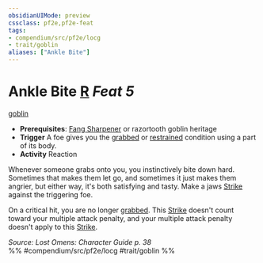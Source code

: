 ```yaml
---
obsidianUIMode: preview
cssclass: pf2e,pf2e-feat
tags:
- compendium/src/pf2e/locg
- trait/goblin
aliases: ["Ankle Bite"]
---
```

# Ankle Bite  [R](chapter-9-playing-the-game.md#Actions "Reaction") *Feat 5*  
[goblin](goblin.md "Goblin Ancestry & Heritage Trait")  

- **Prerequisites**: [Fang Sharpener](fang-sharpener-locg.md) or razortooth goblin heritage
- **Trigger** A foe gives you the [grabbed](conditions.md#Grabbed) or [restrained](conditions.md#Restrained) condition using a part of its body.
- **Activity** Reaction

Whenever someone grabs onto you, you instinctively bite down hard. Sometimes that makes them let go, and sometimes it just makes them angrier, but either way, it's both satisfying and tasty. Make a jaws [Strike](strike.md) against the triggering foe.

On a critical hit, you are no longer [grabbed](conditions.md#Grabbed). This [Strike](strike.md) doesn't count toward your multiple attack penalty, and your multiple attack penalty doesn't apply to this [Strike](strike.md).

*Source: Lost Omens: Character Guide p. 38*  
%% #compendium/src/pf2e/locg #trait/goblin %%